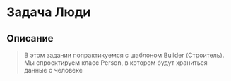 # Задача Люди    
## Описание    
>В этом задании попрактикуемся с шаблоном Builder (Строитель).    
> Мы спроектируем класс Person, в котором будут храниться данные о человеке